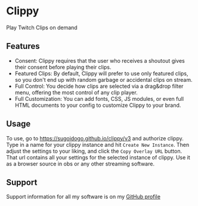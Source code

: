 # Clippy
Play Twitch Clips on demand
## Features
- Consent: Clippy requires that the user who receives a shoutout gives their consent before playing their clips.
- Featured Clips: By default, Clippy will prefer to use only featured clips, so you don't end up with random garbage or accidental clips on stream.
- Full Control: You decide how clips are selected via a drag&drop filter menu, offering the most control of any clip player.
- Full Customization: You can add fonts, CSS, JS modules, or even full HTML documents to your config to customize Clippy to your brand.
## Usage
To use, go to https://sugoidogo.github.io/clippy/v3 and authorize clippy.
Type in a name for your clippy instance and hit `Create New Instance`.
Then adjust the settings to your liking, and click the `Copy Overlay URL` button.
That url contains all your settings for the selected instance of clippy.
Use it as a browser source in obs or any other streaming software.
## Support
Support information for all my software is on my [GitHub profile](https://github.com/sugoidogo)
